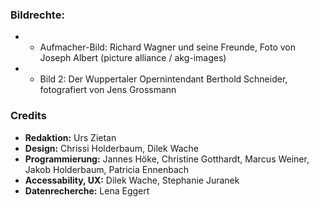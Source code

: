 ### Bildrechte:

- - Aufmacher-Bild: Richard Wagner und seine Freunde, Foto von Joseph Albert (picture alliance / akg-images)

- - Bild 2: Der Wuppertaler Opernintendant Berthold Schneider, fotografiert von Jens Grossmann

### Credits

- **Redaktion:** Urs Zietan
- **Design:** Chrissi Holderbaum, Dilek Wache
- **Programmierung:** Jannes Höke, Christine Gotthardt, Marcus Weiner, Jakob Holderbaum, Patricia Ennenbach
- **Accessability, UX:** Dilek Wache, Stephanie Juranek
- **Datenrecherche:** Lena Eggert
